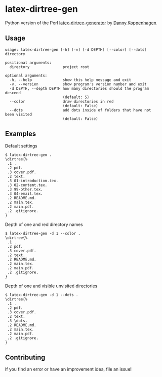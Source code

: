 # latex-dirtree-gen

Python version of the Perl [latex-dirtree-generator](https://github.com/d-koppenhagen/latex-dirtree-generator) by [Danny Koppenhagen](https://github.com/d-koppenhagen).

## Usage

```
usage: latex-dirtree-gen [-h] [-v] [-d DEPTH] [--color] [--dots] directory

positional arguments:
  directory               project root

optional arguments:
  -h, --help              show this help message and exit
  -v, --version           show program's version number and exit
  -d DEPTH, --depth DEPTH how many directories should the program descend
                          (default: 5)
  --color                 draw directories in red
                          (default: False)
  --dots                  add dots inside of folders that have not been visited
                          (default: False)
```

## Examples

Default settings

```
$ latex-dirtree-gen .
\dirtree{%
 .1 .
 .2 pdf.
 .3 cover.pdf.
 .2 text.
 .3 01-introduction.tex.
 .3 02-content.tex.
 .3 99-other.tex.
 .3 04-email.tex.
 .2 README.md.
 .2 main.tex.
 .2 main.pdf.
 .2 .gitignore.
}
```

Depth of one and red directory names

```
$ latex-dirtree-gen -d 1 --color .
\dirtree{%
 .1 .
 .2 pdf.
 .3 cover.pdf.
 .2 text.
 .2 README.md.
 .2 main.tex.
 .2 main.pdf.
 .2 .gitignore.
}
```

Depth of one and visible unvisited directories

```
$ latex-dirtree-gen -d 1 --dots .
\dirtree{%
 .1 .
 .2 pdf.
 .3 cover.pdf.
 .2 text.
 .3 \dots.
 .2 README.md.
 .2 main.tex.
 .2 main.pdf.
 .2 .gitignore.
}
```


## Contributing

If you find an error or have an improvement idea, file an issue!
